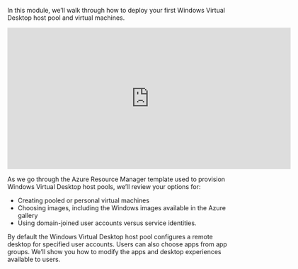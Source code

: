 In this module, we’ll walk through how to deploy your first Windows Virtual Desktop host pool and virtual machines.  

<iframe src="https://www.youtube.com/embed/Xhu7CltjS8w" width="640" height="320" allowFullScreen="true" frameBorder="0"></iframe>

As we go through the Azure Resource Manager template used to provision Windows Virtual Desktop host pools, we’ll review your options for:  
- Creating pooled or personal virtual machines 
- Choosing images, including the Windows images available in the Azure gallery  
- Using domain-joined user accounts versus service identities. 

By default the Windows Virtual Desktop host pool configures a remote desktop for specified user accounts. Users can also choose apps from app groups. We’ll show you how to modify the apps and desktop experiences available to users. 
